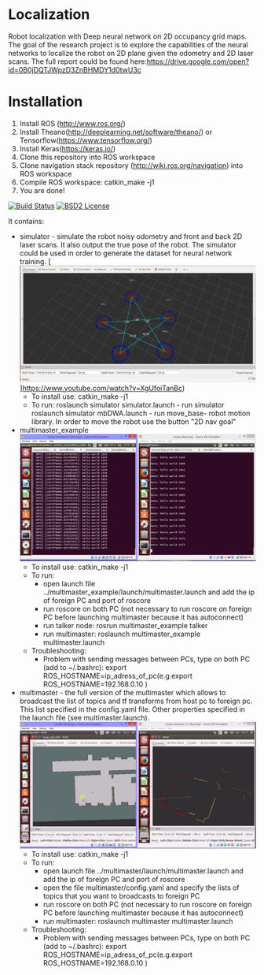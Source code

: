 Localization
======================================
Robot localization with Deep neural network on 2D occupancy grid maps.
The goal of the research project is to explore the capabilities of the neural networks to localize the robot on 2D plane given the odometry and 2D laser scans.
The full report could be found here:https://drive.google.com/open?id=0B0jDQTJWpzD3ZnBHMDY1d0twU3c

Installation
======================================
1. Install ROS (http://www.ros.org/) 
2. Install Theano(http://deeplearning.net/software/theano/) or Tensorflow(https://www.tensorflow.org/) 
3. Install Keras(https://keras.io/)
4. Clone this repository into ROS workspace
5. Clone navigation stack repository (http://wiki.ros.org/navigation) into ROS workspace
6. Compile ROS workspace: catkin_make -j1
7. You are done!

[![Build Status](https://travis-ci.org/Dtananaev/ROS_nodes.svg?branch=master)](https://travis-ci.org/Dtananaev/ROS_nodes)
[![BSD2 License](http://img.shields.io/badge/license-BSD2-brightgreen.svg)](https://github.com/Dtananaev/ROS_nodes/blob/master/LICENSE.md) 

It contains:

* simulator - simulate the robot  noisy odometry and front and back 2D laser scans. It also output the true pose of the robot. 
The simulator could be used in order to generate the dataset for neural network training.
 [![simulator](https://github.com/Dtananaev/ROS_nodes/blob/master/pictures/graph_planner.JPG)]https://www.youtube.com/watch?v=XgUfoiTanBc)
     * To install use: catkin_make -j1 
     * To run: roslaunch simulator simulator.launch - run simulator 
               roslaunch simulator mbDWA.launch - run move_base- robot motion library. 
               In order to move the robot use the button "2D nav goal"
* multimaster_example
 [![multimaster_example](https://github.com/Dtananaev/ROS_nodes/blob/master/pictures/multimaster.JPG)](https://www.youtube.com/watch?v=59T0iIJnUGk&list=PLm9UBVQa6prlMgzgwN7DHSIl7TJIrmwM-&index=7)
     * To install use: catkin_make -j1 
     * To run: 
         * open launch file ../multimaster_example/launch/multimaster.launch  and add the ip of foreign PC and port of roscore 
         * run roscore on both PC (not necessary to run roscore on foreign PC before launching multimaster because it has autoconnect)
         * run talker node: rosrun multimaster_example talker
         * run multimaster: roslaunch multimaster_example multimaster.launch
     * Troubleshooting: 
         * Problem with sending messages between PCs, type on both PC (add to ~/.bashrc): export ROS_HOSTNAME=ip_adress_of_pc(e.g.export ROS_HOSTNAME=192.168.0.10 )   
* multimaster - the full version of the multimaster which allows to broadcast the list of topics and tf transforms from host pc to foreign pc. This list specified in the config.yaml file. Other properties specified in the launch file (see multimaster.launch). 
 [![multimaster](https://github.com/Dtananaev/ROS_nodes/blob/master/pictures/mm.JPG)](https://www.youtube.com/watch?v=VnkDEB2HQ4E&feature=youtu.be)
     * To install use: catkin_make -j1 
     * To run: 
         * open launch file ../multimaster/launch/multimaster.launch  and add the ip of foreign PC and port of roscore 
         * open the file multimaster/config.yaml  and specify the lists of topics that you want to broadcasts to foreign PC
         * run roscore on both PC (not necessary to run roscore on foreign PC before launching multimaster because it has autoconnect)
         * run multimaster: roslaunch multimaster multimaster.launch
     * Troubleshooting: 
         * Problem with sending messages between PCs, type on both PC (add to ~/.bashrc): export ROS_HOSTNAME=ip_adress_of_pc(e.g.export ROS_HOSTNAME=192.168.0.10 )  
